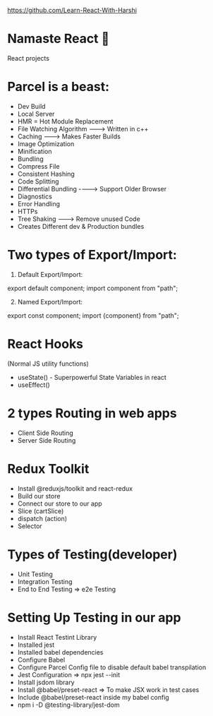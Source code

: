 https://github.com/Learn-React-With-Harshi

# Namaste React 🚀

React projects

# Parcel is a beast:

- Dev Build
- Local Server
- HMR = Hot Module Replacement
- File Watching Algorithm ---> Written in c++
- Caching ---> Makes Faster Builds
- Image Optimization
- Minification
- Bundling
- Compress File
- Consistent Hashing
- Code Splitting
- Differential Bundling ----> Support Older Browser
- Diagnostics
- Error Handling
- HTTPs
- Tree Shaking ---> Remove unused Code
- Creates Different dev & Production bundles

# Two types of Export/Import:

1. Default Export/Import:

export default component;
import component from "path";

2. Named Export/Import:

export const component;
import {component} from "path";

# React Hooks

(Normal JS utility functions)

- useState() - Superpowerful State Variables in react
- useEffect()

# 2 types Routing in web apps

- Client Side Routing
- Server Side Routing

# Redux Toolkit

- Install @reduxjs/toolkit and react-redux
- Build our store
- Connect our store to our app
- Slice (cartSlice)
- dispatch (action)
- Selector

# Types of Testing(developer)

- Unit Testing
- Integration Testing
- End to End Testing => e2e Testing


# Setting Up Testing in our app 
- Install React Testint Library 
- Installed jest
- Installed babel dependencies
- Configure Babel
- Configure Parcel Config file to disable default babel transpilation
- Jest Configuration => npx jest --init
- Install jsdom library
- Install @babel/preset-react => To make JSX work in test cases
- Include @babel/preset-react inside my babel config
- npm i -D @testing-library/jest-dom